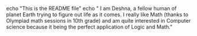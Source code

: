 echo "This is the README file"
echo " I am Deshna, a fellow human of planet Earth trying to figure out life as it comes. I really like Math (thanks to Olympiad math sessions in 10th grade) and am quite interested in Computer science because it being the perfect application of Logic and Math."

